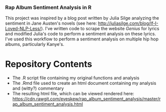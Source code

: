 ### Rap Album Sentiment Analysis in R

This project was inspired by a blog post written by Julia Silge analyzing the sentiment in Jane Austen's novels (see here: http://juliasilge.com/blog/If-I-Loved-NLP-Less/). I've written code to scrape the website *Genius* for lyrics and modified Julia's code to perform a sentiment analysis on these lyrics. I've used this workflow to perform a sentiment analysis on multiple hip hop albums, particularly Kanye's.

# Repository Contents

- The .R script file containing my original functions and analysis
- The .Rmd file used to create an html document containing my analysis and (witty?) commentary
- The resulting html file, which can be viewed rendered here: https://cdn.rawgit.com/eveskew/rap_album_sentiment_analysis/master/rap_album_sentiment_analysis.html
